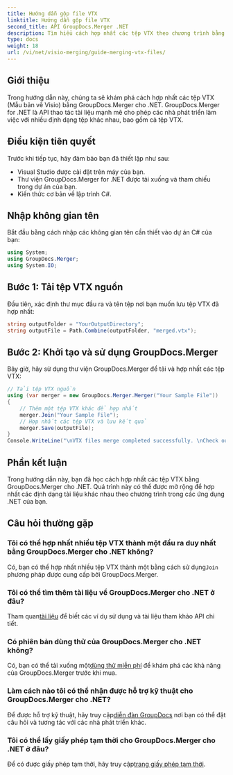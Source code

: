 ```yaml
---
title: Hướng dẫn gộp file VTX
linktitle: Hướng dẫn gộp file VTX
second_title: API GroupDocs.Merger .NET
description: Tìm hiểu cách hợp nhất các tệp VTX theo chương trình bằng GroupDocs.Merger cho .NET. Hướng dẫn từng bước với các ví dụ về mã.
type: docs
weight: 18
url: /vi/net/visio-merging/guide-merging-vtx-files/
---
```

## Giới thiệu
Trong hướng dẫn này, chúng ta sẽ khám phá cách hợp nhất các tệp VTX (Mẫu bản vẽ Visio) bằng GroupDocs.Merger cho .NET. GroupDocs.Merger for .NET là API thao tác tài liệu mạnh mẽ cho phép các nhà phát triển làm việc với nhiều định dạng tệp khác nhau, bao gồm cả tệp VTX.
## Điều kiện tiên quyết
Trước khi tiếp tục, hãy đảm bảo bạn đã thiết lập như sau:
- Visual Studio được cài đặt trên máy của bạn.
- Thư viện GroupDocs.Merger for .NET được tải xuống và tham chiếu trong dự án của bạn.
- Kiến thức cơ bản về lập trình C#.

## Nhập không gian tên
Bắt đầu bằng cách nhập các không gian tên cần thiết vào dự án C# của bạn:
```csharp
using System; 
using GroupDocs.Merger;
using System.IO;
```
## Bước 1: Tải tệp VTX nguồn
Đầu tiên, xác định thư mục đầu ra và tên tệp nơi bạn muốn lưu tệp VTX đã hợp nhất:
```csharp
string outputFolder = "YourOutputDirectory";
string outputFile = Path.Combine(outputFolder, "merged.vtx");
```
## Bước 2: Khởi tạo và sử dụng GroupDocs.Merger
Bây giờ, hãy sử dụng thư viện GroupDocs.Merger để tải và hợp nhất các tệp VTX:
```csharp
// Tải tệp VTX nguồn
using (var merger = new GroupDocs.Merger.Merger("Your Sample File"))
{
    // Thêm một tệp VTX khác để hợp nhất
    merger.Join("Your Sample File");
    // Hợp nhất các tệp VTX và lưu kết quả
    merger.Save(outputFile);
}
Console.WriteLine("\nVTX files merge completed successfully. \nCheck output in {0}", outputFolder);
```

## Phần kết luận
Trong hướng dẫn này, bạn đã học cách hợp nhất các tệp VTX bằng GroupDocs.Merger cho .NET. Quá trình này có thể được mở rộng để hợp nhất các định dạng tài liệu khác nhau theo chương trình trong các ứng dụng .NET của bạn.

## Câu hỏi thường gặp
### Tôi có thể hợp nhất nhiều tệp VTX thành một đầu ra duy nhất bằng GroupDocs.Merger cho .NET không?
 Có, bạn có thể hợp nhất nhiều tệp VTX thành một bằng cách sử dụng`Join` phương pháp được cung cấp bởi GroupDocs.Merger.
### Tôi có thể tìm thêm tài liệu về GroupDocs.Merger cho .NET ở đâu?
 Tham quan[tài liệu](https://reference.groupdocs.com/merger/net/) để biết các ví dụ sử dụng và tài liệu tham khảo API chi tiết.
### Có phiên bản dùng thử của GroupDocs.Merger cho .NET không?
 Có, bạn có thể tải xuống một[dùng thử miễn phí](https://releases.groupdocs.com/) để khám phá các khả năng của GroupDocs.Merger trước khi mua.
### Làm cách nào tôi có thể nhận được hỗ trợ kỹ thuật cho GroupDocs.Merger cho .NET?
 Để được hỗ trợ kỹ thuật, hãy truy cập[diễn đàn GroupDocs](https://forum.groupdocs.com/c/merger/32) nơi bạn có thể đặt câu hỏi và tương tác với các nhà phát triển khác.
### Tôi có thể lấy giấy phép tạm thời cho GroupDocs.Merger cho .NET ở đâu?
 Để có được giấy phép tạm thời, hãy truy cập[trang giấy phép tạm thời](https://purchase.groupdocs.com/temporary-license/).